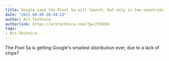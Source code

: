 ```yaml
---
title: Google says the Pixel 5a will launch, but only in two countries
date: "2021-04-09 20:44:22"
author: Ars Technica
authorlink: https://arstechnica.com/?p=1755854
tags:
- Ars-Technica
---
```

The Pixel 5a is getting Google's smallest distribution ever, due to a lack of chips?